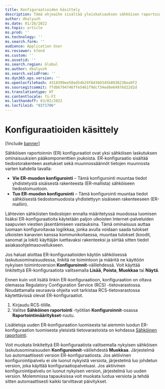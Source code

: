 ```yaml
---
title: Konfiguraatioiden käsittely
description: Tämä ohjeaihe sisältää yleiskatsauksen sähköisen raportoinnin (ER) konfiguraatioiden käsittelyn pääskenaariosta Globalisaatio-ominaisuudet -työtilassa.
author: dkalyuzh
ms.date: 01/26/2022
ms.topic: article
ms.prod: ''
ms.technology: ''
ms.search.form: ''
audience: Application User
ms.reviewer: kfend
ms.custom: ''
ms.assetid: ''
ms.search.region: Global
ms.author: dkalyuzh
ms.search.validFrom: ''
ms.dyn365.ops.version: ''
ms.openlocfilehash: 4318399ee58ed54b29f8d360345b8930238ea9f2
ms.sourcegitcommit: ffdb6794746ffe5461f9dcf34ed8e64976d22d2d
ms.translationtype: HT
ms.contentlocale: fi-FI
ms.lasthandoff: 03/02/2022
ms.locfileid: "8371706"
---
```

# <a name="work-with-configurations"></a>Konfiguraatioiden käsittely

[!include [banner](../includes/banner.md)]

Sähköisen raportoinnin (ER) konfiguraatiot ovat yksi sähköisen laskutuksen ominaisuuksien pääkomponenttien joukoista. ER-konfiguraatio sisältää tiedostorakenteen asetukset sekä muunnossäännöt tietojen muunnosta varten kahdella tavalla:

- **Vie ER-muodon konfigurointi** – Tämä konfigurointi muuntaa tiedot yhdistetystä sisäisestä rakenteesta (ER-mallista) sähköiseen tiedostomuotoon.
- **Tuo ER-muodon konfigurointi** – Tämä konfigurointi muuntaa tiedot sähköisestä tiedostomuodosta yhdistettyyn sisäiseen rakenteeseen (ER-malliin).

Lähtevien sähköisten tiedostojen ennalta määritetyssä muodossa luomisen lisäksi ER-konfiguraatioita käytetään paljon ulkoisten Internet-palveluiden saapuvien viestien jäsentämiseen vastauksina. Tämä ominaisuus auttaa luomaan konfiguroitavaa logiikkaa, jonka avulla voidaan saada tulokset ulkoisten kanavien kanssa kommunikoitaessa, muuntaa tulokset (koodit, sanomat ja lokit) käyttäjän luettavaksi rakenteeksi ja siirtää sitten tiedot asiakasohjelmasovellukseen.

Jos haluat aloittaa ER-konfiguraatioiden käytön sähköisessä laskutusominaisuudessa, linkitä ne toimintoon ja määritä ne käyttöön nykyisen toimintoversion **Konfiguroinnit**-välilehdessä. Voit käyttää linkitettyä ER-konfiguraatiota valitsemalla **Lisää**, **Poista**, **Muokkaa** tai **Näytä**.

Ennen kuin voit lisätä linkin ER-konfiguraatioon, konfiguraation on oltava olemassa Regulatory Configuration Service (RCS) -tietovarastossa. Noudattamalla seuraavia ohjeita voit tarkistaa RCS-tietovarastossa käytettävissä olevat ER-konfiguraatiot.

1. Kirjaudu RCS-tilille.
2. Valitse **Sähköinen raportointi** -työtilan **Konfiguroinnit**-osassa **Raportointimääritykset**-ruutu.

Lisätietoja uuden ER-konfiguraation luomisesta tai aiemmin luodun ER-konfiguraation tuomisesta yleisistä tietovarastoista on kohdassa [Sähköinen raportointi](../../fin-ops-core/dev-itpro/analytics/general-electronic-reporting.md).

Voit muokata linkitettyä ER-konfiguraatiota valitsemalla nykyisen sähköisen laskutusominaisuuden **Konfiguroinnit**-välilehdestä **Muokkaa**. Järjestelmä luo automaattisesti version ER-konfiguraatiosta. Jos aktiivinen konfigurointipalvelu ei ole luonut nykyistä versiota, järjestelmä luo johdetun version, joka käyttää konfiguraatiopalveluasi. Jos aktiivinen konfigurointipalvelu on luonut nykyisen version, järjestelmä luo uuden version. Molemmissa tapauksissa voit muokata luotua versiota ja tehdä sitten automaattisesti kaikki tarvittavat päivitykset.
